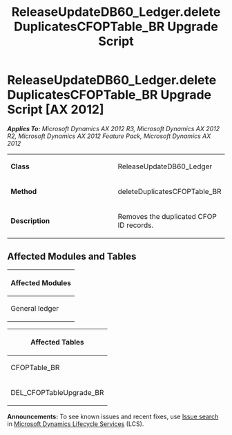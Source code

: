 ﻿---
title: ReleaseUpdateDB60_Ledger.deleteDuplicatesCFOPTable_BR Upgrade Script
TOCTitle: ReleaseUpdateDB60_Ledger.deleteDuplicatesCFOPTable_BR Upgrade Script
ms:assetid: f81c6efb-4402-5536-8da5-8af0b5a3431a
ms:mtpsurl: https://msdn.microsoft.com/en-us/library/JJ737623(v=AX.60)
ms:contentKeyID: 49712316
ms.date: 05/18/2015
mtps_version: v=AX.60
---

# ReleaseUpdateDB60\_Ledger.deleteDuplicatesCFOPTable\_BR Upgrade Script [AX 2012]


_**Applies To:** Microsoft Dynamics AX 2012 R3, Microsoft Dynamics AX 2012 R2, Microsoft Dynamics AX 2012 Feature Pack, Microsoft Dynamics AX 2012_

<table>
<colgroup>
<col style="width: 50%" />
<col style="width: 50%" />
</colgroup>
<tbody>
<tr class="odd">
<td><p><strong>Class</strong></p></td>
<td><p>ReleaseUpdateDB60_Ledger</p></td>
</tr>
<tr class="even">
<td><p><strong>Method</strong></p></td>
<td><p>deleteDuplicatesCFOPTable_BR</p></td>
</tr>
<tr class="odd">
<td><p><strong>Description</strong></p></td>
<td><p>Removes the duplicated CFOP ID records.</p></td>
</tr>
</tbody>
</table>


## Affected Modules and Tables

<table>
<colgroup>
<col style="width: 100%" />
</colgroup>
<thead>
<tr class="header">
<th><p>Affected Modules</p></th>
</tr>
</thead>
<tbody>
<tr class="odd">
<td><p>General ledger</p></td>
</tr>
</tbody>
</table>


<table>
<colgroup>
<col style="width: 100%" />
</colgroup>
<thead>
<tr class="header">
<th><p>Affected Tables</p></th>
</tr>
</thead>
<tbody>
<tr class="odd">
<td><p>CFOPTable_BR</p></td>
</tr>
<tr class="even">
<td><p>DEL_CFOPTableUpgrade_BR</p></td>
</tr>
</tbody>
</table>

  
**Announcements:** To see known issues and recent fixes, use [Issue search](http://go.microsoft.com/fwlink/?linkid=389258) in [Microsoft Dynamics Lifecycle Services](http://go.microsoft.com/fwlink/?linkid=306505) (LCS).

